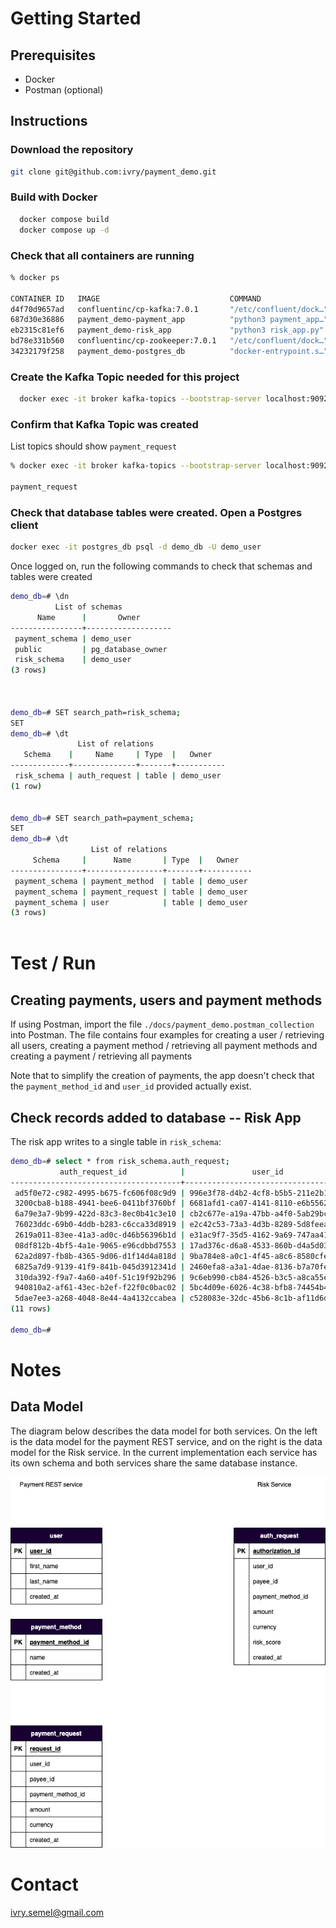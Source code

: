 <!-- PAYMENT DEMO -->

# Getting Started

## Prerequisites
* Docker
* Postman (optional)

## Instructions

### Download the repository
  ```sh
  git clone git@github.com:ivry/payment_demo.git
  ```
  
### Build with Docker
```sh
  docker compose build
  docker compose up -d
  ```

### Check that all containers are running
```sh
% docker ps

CONTAINER ID   IMAGE                             COMMAND                  CREATED        STATUS        PORTS                          NAMES
d4f70d9657ad   confluentinc/cp-kafka:7.0.1       "/etc/confluent/dock…"   32 hours ago   Up 32 hours   0.0.0.0:9092->9092/tcp         broker
687d30e36886   payment_demo-payment_app          "python3 payment_app…"   32 hours ago   Up 32 hours   0.0.0.0:8000->8000/tcp         payment_app
eb2315c81ef6   payment_demo-risk_app             "python3 risk_app.py"    32 hours ago   Up 32 hours   8000/tcp                       risk_app
bd78e331b560   confluentinc/cp-zookeeper:7.0.1   "/etc/confluent/dock…"   32 hours ago   Up 32 hours   2181/tcp, 2888/tcp, 3888/tcp   zookeeper
34232179f258   payment_demo-postgres_db          "docker-entrypoint.s…"   32 hours ago   Up 32 hours   0.0.0.0:1234->5432/tcp         postgres_db
```


### Create the Kafka Topic needed for this project
```sh
  docker exec -it broker kafka-topics --bootstrap-server localhost:9092  --topic payment_request --create
  ```

### Confirm that Kafka Topic was created
List topics should show ```payment_request```
```sh
% docker exec -it broker kafka-topics --bootstrap-server localhost:9092  --list

payment_request  
```

### Check that database tables were created. Open a Postgres client
```sh
docker exec -it postgres_db psql -d demo_db -U demo_user
```

Once logged on, run the following commands to check that schemas and tables were created

```sh
demo_db=# \dn
          List of schemas
      Name      |       Owner       
----------------+-------------------
 payment_schema | demo_user
 public         | pg_database_owner
 risk_schema    | demo_user
(3 rows)



demo_db=# SET search_path=risk_schema;
SET
demo_db=# \dt
               List of relations
   Schema    |     Name     | Type  |   Owner   
-------------+--------------+-------+-----------
 risk_schema | auth_request | table | demo_user
(1 row)


demo_db=# SET search_path=payment_schema;
SET
demo_db=# \dt
                  List of relations
     Schema     |      Name       | Type  |   Owner   
----------------+-----------------+-------+-----------
 payment_schema | payment_method  | table | demo_user
 payment_schema | payment_request | table | demo_user
 payment_schema | user            | table | demo_user
(3 rows)



```

# Test / Run  

## Creating payments, users and payment methods
If using Postman, import the file `./docs/payment_demo.postman_collection` into Postman.
The file contains four examples for creating a user / retrieving all users, creating a payment method / retrieving all payment methods and creating a payment / retrieving all payments

Note that to simplify the creation of payments, the app doesn't check that the `payment_method_id` and `user_id` provided actually exist.

## Check records added to database -- Risk App
The risk app writes to a single table in `risk_schema`:
```sh
demo_db=# select * from risk_schema.auth_request;
           auth_request_id            |               user_id                |               payee_id               |          payment_method_id           |   amount   | currency | risk_score |          created_at           
--------------------------------------+--------------------------------------+--------------------------------------+--------------------------------------+------------+----------+------------+-------------------------------
 ad5f0e72-c982-4995-b675-fc606f08c9d9 | 996e3f78-d4b2-4cf8-b5b5-211e2b1092d4 | 42382de3-632c-4891-84b5-dc7be5bcacc5 | 7cda23ab-a898-43c3-bfc3-0c0258646313 | 300.000000 | USD      |         67 | 2022-11-12 01:14:52.714083+00
 3200cba8-b188-4941-bee6-0411bf3760bf | 6681afd1-ca07-4141-8110-e6b5562d2830 | 82a13262-0706-40b4-9637-6fbf3669a5c7 | 92f76bc8-9b97-4d32-a6f7-b312155d1b0a | 787.000000 | USD      |         44 | 2022-11-12 01:34:17.976965+00
 6a79e3a7-9b99-422d-83c3-8ec0b41c3e10 | cb2c677e-a19a-47bb-a4f0-5ab29bca645d | 2a4e5a74-2caa-47fc-93c7-e87f41f15f0f | 1be9d251-8888-4659-bd3e-7d119d578e53 | 245.000000 | USD      |         62 | 2022-11-12 01:34:18.728358+00
 76023ddc-69b0-4ddb-b283-c6cca33d8919 | e2c42c53-73a3-4d3b-8289-5d8feea1c2df | d6852bf3-eba2-424a-8688-a1c2009000ec | 0cef94cb-7504-4500-9329-9e761c30eded | 175.000000 | USD      |         81 | 2022-11-12 01:34:19.452703+00
 2619a011-83ee-41a3-ad0c-d46b56396b1d | e31ac9f7-35d5-4162-9a69-747aa417f3fa | 1a204580-e3e9-4cff-b15e-008200ac9f08 | 14c79fae-0b91-4c21-87d5-4271d729b630 | 626.000000 | USD      |          5 | 2022-11-12 01:34:20.2001+00
 08df812b-4bf5-4a1e-9065-e96cdbbd7553 | 17ad376c-d6a8-4533-860b-d4a5d0358e29 | 7d55b377-d6af-4d5b-9ab1-d3d833092f22 | c232552f-8e59-4764-b010-d521c0ea211b | 910.000000 | USD      |         78 | 2022-11-12 01:34:20.898162+00
 62a2d897-fb8b-4365-9d06-d1f14d4a818d | 9ba784e8-a0c1-4f45-a8c6-8580cfe2985d | a552d0f2-672f-4f7c-8f38-eb3e5ee889ba | 46876cda-9d94-4f9c-9edf-bedcf1b3a9e8 | 489.000000 | USD      |         25 | 2022-11-12 01:34:21.644713+00
 6825a7d9-9139-41f9-841b-045d3912341d | 2460efa8-a3a1-4dae-8136-b7a70fe66cad | e87cf3bd-5208-4cf9-abbf-8a1e57866232 | 0314fcf9-00d3-42ee-876f-7e371600679d | 474.000000 | USD      |         92 | 2022-11-12 01:34:22.37513+00
 310da392-f9a7-4a60-a40f-51c19f92b296 | 9c6eb990-cb84-4526-b3c5-a8ca55e56e41 | 18103cd8-584a-4cd0-bb48-e4b5b130f761 | 92ca44f5-e5e6-4796-a09c-ecd0394d7bb0 | 568.000000 | USD      |         18 | 2022-11-12 01:34:23.093675+00
 940810a2-af61-43ec-b2ef-f22f0c0bac02 | 5bc4d09e-6026-4c38-bfb8-74454b48634c | 87e2b90f-bdbc-4ab0-b398-2c0ad1c18c7a | aa647528-8635-4415-ad66-f1a1f7bffe6b | 385.000000 | USD      |         59 | 2022-11-12 01:34:23.827773+00
 5dae7ee3-a268-4048-8e44-4a4132ccabea | c528083e-32dc-45b6-8c1b-af11d6db39b7 | 859bc753-6c5e-44cf-a6d3-266d945a1fa7 | 3dc0f336-c4d1-4e6e-b006-3b43f321a736 | 351.000000 | USD      |         70 | 2022-11-12 01:34:24.559134+00
(11 rows)

demo_db=# 

```

# Notes

## Data Model

The diagram below describes the data model for both services. On the left is the data model for the payment REST service, and on the right is the data model for the Risk service. In the current implementation each service has its own schema and both services share the same database instance.

[![](docs/payment_demo-data-model.drawio.png)]()


# Contact
ivry.semel@gmail.com
